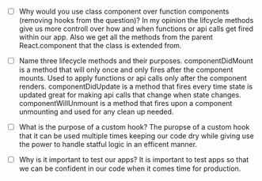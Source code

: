 - [ ] Why would you use class component over function components (removing hooks from the question)?
In my opinion the lifcycle methods give us more controll over how and when functions or api calls get fired within our app. Also we get all the methods from the parent React.component that the class is extended from.

- [ ] Name three lifecycle methods and their purposes.
componentDidMount is a method that will only once and only fires after the component mounts. Used to apply functions or api calls only after the component renders. 
componentDidUpdate is a method that fires every time state is updated great for making api calls that change when state changes.
componentWillUnmount is a method that fires upon a component unmounting and used for any clean up needed.

- [ ] What is the purpose of a custom hook?
The puropse of a custom hook that it can be used multiple times keeping our code dry while giving use the power to handle statful logic in an efficent manner.

- [ ] Why is it important to test our apps?
It is important to test apps so that we can be confident in our code when it comes time for production. 